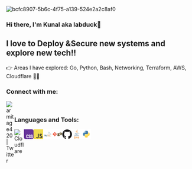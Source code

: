 ![bcfc8907-5b6c-4f75-a139-524e2a2c8af0](https://github.com/user-attachments/assets/4da2383a-ec5c-45c0-8564-4de15d221e4a)


### Hi there, I'm Kunal aka labduck👋

## I love to Deploy &Secure new systems and explore new tech!!

👉 Areas I have explored: Go, Python, Bash, Networking, Terraform, AWS, Cloudflare 👨‍💻
<br/>


### Connect with me:

[<img align="left" alt="armitage420 | Twitter" width="22px" src="https://cdn.jsdelivr.net/npm/simple-icons@v3/icons/twitter.svg" />][twitter]
<br/>

### Languages and Tools:

<img align="left" alt="Cloudflare" width="26px" src="https://raw.githubusercontent.com/github/explore/80688e429a7d4ef2fca1e82350fe8e3517d3494d/topics/html/cloudflare.png" />
<img align="left" alt="CSS3" width="26px" src="https://raw.githubusercontent.com/github/explore/80688e429a7d4ef2fca1e82350fe8e3517d3494d/topics/css/css.png" />
<img align="left" alt="JavaScript" width="26px" src="https://raw.githubusercontent.com/github/explore/80688e429a7d4ef2fca1e82350fe8e3517d3494d/topics/javascript/javascript.png" />
<img align="left" alt="MySQL" width="26px" src="https://raw.githubusercontent.com/github/explore/80688e429a7d4ef2fca1e82350fe8e3517d3494d/topics/mysql/mysql.png" />
<img align="left" alt="Git" width="26px" src="https://raw.githubusercontent.com/github/explore/80688e429a7d4ef2fca1e82350fe8e3517d3494d/topics/git/git.png" />
<img align="left" alt="GitHub" width="26px" src="https://raw.githubusercontent.com/github/explore/78df643247d429f6cc873026c0622819ad797942/topics/github/github.png" />
<img align="left" alt="Java" width="26px" src="https://raw.githubusercontent.com/github/explore/78df643247d429f6cc873026c0622819ad797942/topics/java/java.png" />
<img align="left" alt="Python" width="26px" src="https://raw.githubusercontent.com/github/explore/78df643247d429f6cc873026c0622819ad797942/topics/python/python.png" />

<br />

[twitter]: https://twitter.com/armitage420
